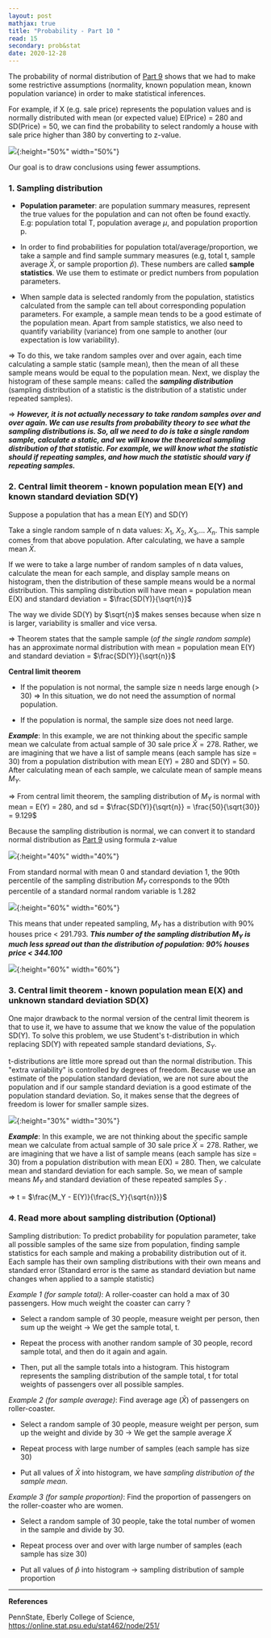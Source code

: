 ```yaml
---
layout: post
mathjax: true
title: "Probability - Part 10 "
read: 15
secondary: prob&stat
date: 2020-12-28
---
```

The probability of normal distribution of [Part 9](https://lytranp.github.io/notes/prob9) shows that we had to make some restrictive assumptions (normality, known population mean, known population variance) in order to make statistical inferences. 

For example, if X (e.g. sale price) represents the population values and is normally distributed with mean (or expected value) E(Price) = 280 and SD(Price) = 50, we can find the probability to select randomly a house with sale price higher than 380 by converting to z-value.

![](/sources/prob10-1.png){:height="50%" width="50%"}

Our goal is to draw conclusions using fewer assumptions. 

### 1. Sampling distribution

+ **Population parameter**: are population summary measures, represent the true values for the population and can not often be found exactly. E.g: population total T, population average $\mu$, and population proportion p.

+ In order to find probabilities for population total/average/proportion, we take a sample and find sample summary measures (e.g, total t, sample average $\bar{X}$, or sample proportion $\hat{p}$). These numbers are called **sample statistics**. We use them to estimate or predict numbers from population parameters.

+ When sample data is selected randomly from the population, statistics calculated from the sample can tell about corresponding population parameters. For example, a sample mean tends to be a good estimate of the population mean. Apart from sample statistics, we also need to quantify variability (variance) from one sample to another (our expectation is low variability). 

=> To do this, we take random samples over and over again, each time calculating a sample static (sample mean), then the mean of all these sample means would be equal to the population mean. Next, we display the histogram of these sample means: called the ***sampling distribution*** (sampling distribution of a statistic is the distribution of a statistic under repeated samples).

=> ***However, it is not actually necessary to take random samples over and over again. We can use results from probability theory to see what the sampling distributions is. So, all we need to do is take a single random sample, calculate a static, and we will know the theoretical sampling distribution of that statistic. For example, we will know what the statistic should if repeating samples, and how much the statistic should vary if repeating samples.***

### 2. Central limit theorem - known population mean E(Y) and known standard deviation SD(Y)

Suppose a population that has a mean E(Y) and SD(Y)

Take a single random sample of n data values: $X_1$, $X_2$, $X_3$,... $X_n$. This sample comes from that above population. After calculating, we have a sample mean $\bar{X}$. 

If we were to take a large number of random samples of n data values, calculate the mean for each sample, and display sample means on histogram, then the distribution of these sample means would be a normal distribution. This sampling distribution will have mean = population mean E(X) and standard deviation = $\frac{SD(Y)}{\sqrt{n}}$

The way we divide SD(Y) by $\sqrt{n}$ makes senses because when size n is larger, variability is smaller and vice versa. 

=> Theorem states that the sample sample (*of the single random sample*) has an approximate normal distribution with mean = population mean E(Y) and standard deviation = $\frac{SD(Y)}{\sqrt{n}}$

**Central limit theorem**

+ If the population is not normal, the sample size n needs large enough (> 30) => In this situation, we do not need the assumption of normal population.

+ If the population is normal, the sample size does not need large.

***Example***: In this example, we are not thinking about the specific sample mean we calculate from actual sample of 30 sale price $\bar{X} = 278$. Rather, we are imagining that we have a list of sample means (each sample has size = 30) from a population distribution with mean E(Y) = 280 and SD(Y) = 50. After calculating mean of each sample, we calculate mean of sample means $M_Y$. 

=> From central limit theorem, the sampling distribution of $M_Y$ is normal with mean = E(Y) = 280, and sd = $\frac{SD(Y)}{\sqrt{n}} = \frac{50}{\sqrt{30}} = 9.129$

Because the sampling distribution is normal, we can convert it to standard normal distribution as [Part 9](https://lytranp.github.io/notes/prob9) using formula z-value

![](/sources/prob10-2.png){:height="40%" width="40%"}

From standard normal with mean 0 and standard deviation 1, the 90th percentile of the sampling distribution $M_Y$ corresponds to the 90th percentile of a standard normal random variable is 1.282

![](/sources/prob10-3.png){:height="60%" width="60%"}

This means that under repeated sampling, $M_Y$ has a distribution with 90% houses price < 291.793. ***This number of the sampling distribution $M_Y$ is much less spread out than the distribution of population: 90% houses price < 344.100***

![](/sources/prob10-4.png){:height="60%" width="60%"}

### 3. Central limit theorem - known population mean E(X) and unknown standard deviation SD(X)

One major drawback to the normal version of the central limit theorem is that to use it, we have to assume that we know the value of the population SD(Y). To solve this problem, we use Student's t-distribution in which replacing SD(Y) with repeated sample standard deviations, $S_Y$.

t-distributions are little more spread out than the normal distribution. This "extra variability" is controlled by degrees of freedom. Because we use an estimate of the population standard deviation, we are not sure about the population and if our sample standard deviation is a good estimate of the population standard deviation. So, it makes sense that the degrees of freedom is lower for smaller sample sizes. 

![](/sources/prob10-5.png){:height="30%" width="30%"}

***Example***: In this example, we are not thinking about the specific sample mean we calculate from actual sample of 30 sale price $\bar{X} = 278$. Rather, we are imagining that we have a list of sample means (each sample has size = 30) from a population distribution with mean E(X) = 280. Then, we calculate mean and standard deviation for each sample. So, we mean of sample means $M_Y$ and standard deviation of these repeated samples $S_Y$ .

=> t = $\frac{M_Y - E(Y)}{\frac{S_Y}{\sqrt{n}}}$

### 4. Read more about sampling distribution (Optional)

Sampling distribution: To predict probability for population parameter, take all possible samples of the same size from population, finding sample statistics for each sample and making a probability distribution out of it. Each sample has their own sampling distributions with their own means and standard error (Standard error is the same as standard deviation but name changes when applied to a sample statistic)

*Example 1 (for sample total)*: A roller-coaster can hold a max of 30 passengers. How much weight the coaster can carry ? 

+ Select a random sample of 30 people, measure weight per person, then sum up the weight -> We get the sample total, t.

+ Repeat the process with another random sample of 30 people, record sample total, and then do it again and again. 

+ Then, put all the sample totals into a histogram. This histogram represents the sampling distribution of the sample total, t for total weights of passengers over all possible samples. 

*Example 2 (for sample average)*: Find average age ($\bar{X}$) of passengers on roller-coaster. 

+ Select a random sample of 30 people, measure weight per person, sum up the weight and divide by 30 -> We get the sample average $\bar{X}$

+ Repeat process with large number of samples (each sample has size 30)

+ Put all values of $\bar{X}$ into histogram, we have *sampling distribution of the sample mean*. 

*Example 3 (for sample proportion)*: Find the proportion of passengers on the roller-coaster who are women. 

+ Select a random sample of 30 people, take the total number of women in the sample and divide by 30. 

+ Repeat process over and over with large number of samples (each sample has size 30)

+ Put all values of $\hat{p}$ into histogram -> sampling distribution of sample proportion
  
-------------
**References**

PennState, Eberly College of Science, https://online.stat.psu.edu/stat462/node/251/